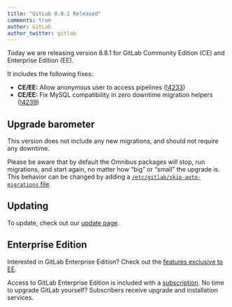 ```yaml
---
title: "GitLab 8.8.1 Released"
comments: true
author: GitLab
author_twitter: gitlab
---
```


Today we are releasing version 8.8.1 for GitLab Community Edition (CE) and
Enterprise Edition (EE).

It includes the following fixes:

- **CE/EE:** Allow anonymous user to access pipelines ([!4233])
- **CE/EE:** Fix MySQL compatibility in zero downtime migration helpers ([!4239])

<!-- more -->

## Upgrade barometer

This version does not include any new migrations, and should not require any
downtime.

Please be aware that by default the Omnibus packages will stop, run migrations,
and start again, no matter how “big” or “small” the upgrade is. This behavior
can be changed by adding a [`/etc/gitlab/skip-auto-migrations`
file](http://doc.gitlab.com/omnibus/update/README.html).

## Updating

To update, check out our [update page](https://about.gitlab.com/update).

## Enterprise Edition

Interested in GitLab Enterprise Edition? Check out the [features exclusive to
EE](http://about.gitlab.com/features/#enterprise).

Access to GitLab Enterprise Edition is included with a [subscription](http://www.gitlab.com/subscription/).
No time to upgrade GitLab yourself? Subscribers receive upgrade and installation
services.

[!4233]: https://gitlab.com/gitlab-org/gitlab-ce/merge_requests/4233
[!4239]: https://gitlab.com/gitlab-org/gitlab-ce/merge_requests/4239
